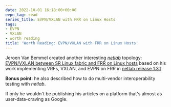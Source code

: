 ```yaml
---
date: 2022-10-01 16:18:00+00:00
evpn_tag: read
series_title: EVPN/VXLAN with FRR on Linux Hosts
tags:
- EVPN
- VXLAN
- worth reading
title: 'Worth Reading: EVPN/VXLAN with FRR on Linux Hosts'
---
```

Jeroen Van Bemmel created another interesting *[netlab](https://netlab.tools/)* topology: [EVPN/VXLAN between SR Linux fabric and FRR on Linux hosts](https://srlinux-at-your-service.medium.com/revisiting-bgp-evpn-vxlan-to-the-hosts-with-sr-linux-22-6-3-586df95f730c) based on his work implementing VRFs, VXLAN, and EVPN on FRR in [netlab release 1.3.1](https://netlab.tools/release/1.3/).

**Bonus point**: he also described how to do multi-vendor interoperability testing with *netlab*.

If only he wouldn't be publishing his articles on a platform that's almost as user-data-craving as Google.
